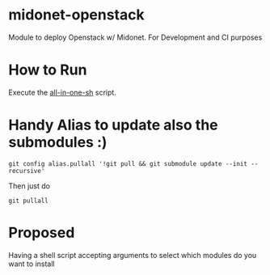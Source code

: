 # midonet-openstack
Module to deploy Openstack w/ Midonet. For Development and CI purposes

# How to Run

Execute the [all-in-one-sh](all-in-one.sh) script.

# Handy Alias to update also the submodules :)

`git config alias.pullall '!git pull && git submodule update --init --recursive'`

Then just do

`git pullall`

# Proposed

Having a shell script accepting arguments to select which modules do you want to install

